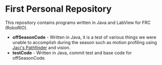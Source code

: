# First Personal Repository
This repository contains programs written in Java and LabView for FRC (RoboRIO).

* **offSeasonCode** - Written in Java, it is a test of various things we were unable to accomplish during the season such as motion profiling using [Jaci's Pathfinder](https://github.com/JacisNonsense/Pathfinder) and vision.
* **testCode** - Written in Java, commit test and base code for offSeasonCode.

